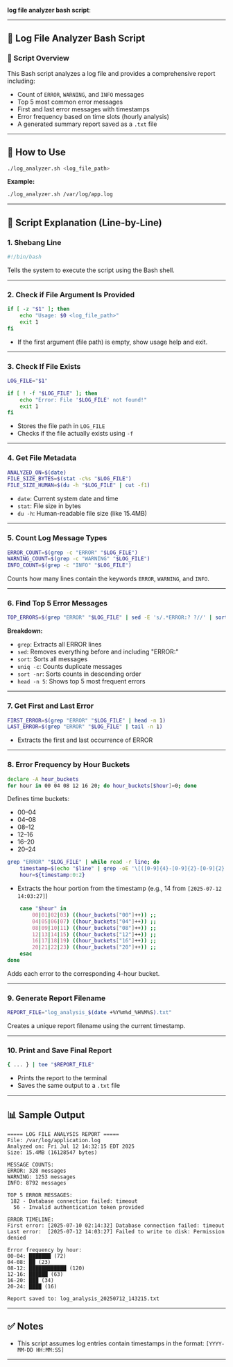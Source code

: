 **log file analyzer bash script**:

---

## 📄 Log File Analyzer Bash Script

### 🧠 Script Overview

This Bash script analyzes a log file and provides a comprehensive report including:

* Count of `ERROR`, `WARNING`, and `INFO` messages
* Top 5 most common error messages
* First and last error messages with timestamps
* Error frequency based on time slots (hourly analysis)
* A generated summary report saved as a `.txt` file

---

## 🚀 How to Use

```bash
./log_analyzer.sh <log_file_path>
```

**Example:**

```bash
./log_analyzer.sh /var/log/app.log
```

---

## 📖 Script Explanation (Line-by-Line)

### 1. **Shebang Line**

```bash
#!/bin/bash
```

Tells the system to execute the script using the Bash shell.

---

### 2. **Check if File Argument Is Provided**

```bash
if [ -z "$1" ]; then
    echo "Usage: $0 <log_file_path>"
    exit 1
fi
```

* If the first argument (file path) is empty, show usage help and exit.

---

### 3. **Check If File Exists**

```bash
LOG_FILE="$1"

if [ ! -f "$LOG_FILE" ]; then
    echo "Error: File '$LOG_FILE' not found!"
    exit 1
fi
```

* Stores the file path in `LOG_FILE`
* Checks if the file actually exists using `-f`

---

### 4. **Get File Metadata**

```bash
ANALYZED_ON=$(date)
FILE_SIZE_BYTES=$(stat -c%s "$LOG_FILE")
FILE_SIZE_HUMAN=$(du -h "$LOG_FILE" | cut -f1)
```

* `date`: Current system date and time
* `stat`: File size in bytes
* `du -h`: Human-readable file size (like 15.4MB)

---

### 5. **Count Log Message Types**

```bash
ERROR_COUNT=$(grep -c "ERROR" "$LOG_FILE")
WARNING_COUNT=$(grep -c "WARNING" "$LOG_FILE")
INFO_COUNT=$(grep -c "INFO" "$LOG_FILE")
```

Counts how many lines contain the keywords `ERROR`, `WARNING`, and `INFO`.

---

### 6. **Find Top 5 Error Messages**

```bash
TOP_ERRORS=$(grep "ERROR" "$LOG_FILE" | sed -E 's/.*ERROR:? ?//' | sort | uniq -c | sort -nr | head -n 5)
```

**Breakdown:**

* `grep`: Extracts all ERROR lines
* `sed`: Removes everything before and including "ERROR:"
* `sort`: Sorts all messages
* `uniq -c`: Counts duplicate messages
* `sort -nr`: Sorts counts in descending order
* `head -n 5`: Shows top 5 most frequent errors

---

### 7. **Get First and Last Error**

```bash
FIRST_ERROR=$(grep "ERROR" "$LOG_FILE" | head -n 1)
LAST_ERROR=$(grep "ERROR" "$LOG_FILE" | tail -n 1)
```

* Extracts the first and last occurrence of ERROR

---

### 8. **Error Frequency by Hour Buckets**

```bash
declare -A hour_buckets
for hour in 00 04 08 12 16 20; do hour_buckets[$hour]=0; done
```

Defines time buckets:

* 00–04
* 04–08
* 08–12
* 12–16
* 16–20
* 20–24

```bash
grep "ERROR" "$LOG_FILE" | while read -r line; do
    timestamp=$(echo "$line" | grep -oE '\[([0-9]{4}-[0-9]{2}-[0-9]{2} [0-9]{2})' | cut -d' ' -f2 | cut -d']' -f1)
    hour=${timestamp:0:2}
```

* Extracts the hour portion from the timestamp (e.g., 14 from `[2025-07-12 14:03:27]`)

```bash
    case "$hour" in
        00|01|02|03) ((hour_buckets["00"]++)) ;;
        04|05|06|07) ((hour_buckets["04"]++)) ;;
        08|09|10|11) ((hour_buckets["08"]++)) ;;
        12|13|14|15) ((hour_buckets["12"]++)) ;;
        16|17|18|19) ((hour_buckets["16"]++)) ;;
        20|21|22|23) ((hour_buckets["20"]++)) ;;
    esac
done
```

Adds each error to the corresponding 4-hour bucket.

---

### 9. **Generate Report Filename**

```bash
REPORT_FILE="log_analysis_$(date +%Y%m%d_%H%M%S).txt"
```

Creates a unique report filename using the current timestamp.

---

### 10. **Print and Save Final Report**

```bash
{ ... } | tee "$REPORT_FILE"
```

* Prints the report to the terminal
* Saves the same output to a `.txt` file

---

## 📊 Sample Output

```
===== LOG FILE ANALYSIS REPORT =====
File: /var/log/application.log
Analyzed on: Fri Jul 12 14:32:15 EDT 2025
Size: 15.4MB (16128547 bytes)

MESSAGE COUNTS:
ERROR: 328 messages
WARNING: 1253 messages
INFO: 8792 messages

TOP 5 ERROR MESSAGES:
 182 - Database connection failed: timeout
  56 - Invalid authentication token provided

ERROR TIMELINE:
First error: [2025-07-10 02:14:32] Database connection failed: timeout
Last error:  [2025-07-12 14:03:27] Failed to write to disk: Permission denied

Error frequency by hour:
00-04: ███████ (72)
04-08: ██ (23)
08-12: ████████████ (120)
12-16: ██████ (63)
16-20: ███ (34)
20-24: ████ (16)

Report saved to: log_analysis_20250712_143215.txt
```

---

## ✅ Notes

* This script assumes log entries contain timestamps in the format: `[YYYY-MM-DD HH:MM:SS]`

---
